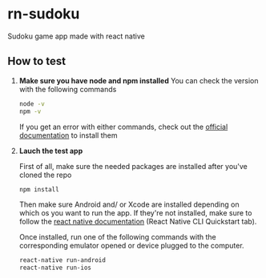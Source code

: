 # rn-sudoku

Sudoku game app made with react native

## How to test

1.  **Make sure you have node and npm installed**
    You can check the version with the following commands

    ```sh
    node -v
    npm -v
    ```

    If you get an error with either commands, check out the [official documentation](https://nodejs.org/en/download/) to install them

1.  **Lauch the test app**

    First of all, make sure the needed packages are installed after you've cloned the repo

    ```sh
    npm install
    ```

    Then make sure Android and/ or Xcode are installed depending on which os you want to run the app. If they're not installed, make sure to follow the [react native documentation](https://facebook.github.io/react-native/docs/getting-started) (React Native CLI Quickstart tab).

    Once installed, run one of the following commands with the corresponding emulator opened or device plugged to the computer.

    ```sh
    react-native run-android
    react-native run-ios
    ```